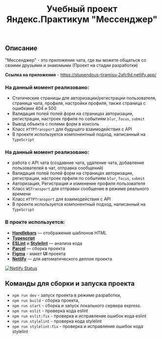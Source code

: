 <h1 align="center">
    Учебный проект Яндекс.Практикум "Мессенджер"
</h1>
<br>

## Описание
"Мессенджер" - это приложение чата, где вы можете общаться со своими друзьями и знакомыми (Проект на стадии разработки)

**Ссылка на приложение** - https://stupendous-tiramisu-2afc9d.netlify.app/

### На данный момент реализовано:
- Статические страницы для авторизации/регистрации пользователя, страница чата, профиля, настройки профиля, также страница с ошибками 404 и 500
- Валидация полей полей форм на страницах авторизации, регистрации, настроек прфиля по событиям `blur`, `focus`, `submit`
- Вывод объекта с полями форм в консоль
- Класс `HTTPTransport` для будущего взаимодействия с API
- В проекте используется компонентный подход, написанный на `TypeScript`


### На данный момент реализовано:
- работа с API чата (создавние чата, удаление чата, добавление пользователей в чат, отправка сообщений)
- Валидация полей полей форм на страницах авторизации, регистрации, настроек прфиля по событиям `blur`, `focus`, `submit`
- Авторизация, Регистрация и изменение профиля пользователя
- Класс `WSTransport` для отправки сообщение в режиме реального времени
- Класс `HTTPTransport` для взаимодействия с API
- В проекте используется компонентный подход, написанный на `TypeScript`

### В прокте используется:
- [**Handlebars**](https://handlebarsjs.com) — отображение шаблонов HTML
- [**Typescript**](https://www.typescriptlang.org)
- [**ESLint**](https://eslint.org) и [**Stylelint**](https://stylelint.io) — анализа кода
- [**Parcel**](https://parceljs.org) — сборка проекта
- [**Figma**](https://www.figma.com/file/6jnOQDvohaTCNvNbSWfuyF/Chat_UI) - макет **UI** проекта
- [**Netlify**](https://www.netlify.com) — для автоматического деплоя проекта

[![Netlify Status](https://api.netlify.com/api/v1/badges/adbdeda7-df7c-4840-9fc2-9b3358bbb980/deploy-status)](https://app.netlify.com/sites/stupendous-tiramisu-2afc9d/deploys)

## Команды для сборки и запуска проекта
- `npm run dev` - запуск проекта в режиме разработки,
- `npm run build` - сборка проекта,
- `npm run start` - сборка и запуск локального сервера express.
- `npm run eslit` - проверка кода eslint
- `npm run eslit:fix` - проверка и исправление ошибок кода eslint
- `npm run stylelint` - проверка кода stylelint
- `npm run stylelint:fix` - проверка и исправление ошибок кода stylelint
